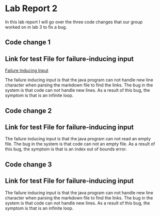 # Lab Report 2 

In this lab report I will go over the three code changes that our group worked on in lab 3 to fix a bug. 

## Code change 1

## Link for test File for failure-inducing input 

[Failure Inducing Input](/Users/smallina/Documents/GitHub/markdown-parser/newTest.md) 

The failure inducing input is that the java program can not handle new line character when parsing the markdown file to find the links. The bug in the system is that code can not handle new lines. As a result of this bug, the symptom is that is an infinite loop. 

## Code change 2

## Link for test File for failure-inducing input 

The failure inducing input is that the java program can not read an empty file. The bug in the system is that code can not an empty file. As a result of this bug, the symptom is that is an index out of bounds error. 

## Code change 3

## Link for test File for failure-inducing input 

The failure inducing input is that the java program can not handle new line character when parsing the markdown file to find the links. The bug in the system is that code can not handle new lines. As a result of this bug, the symptom is that is an infinite loop. 